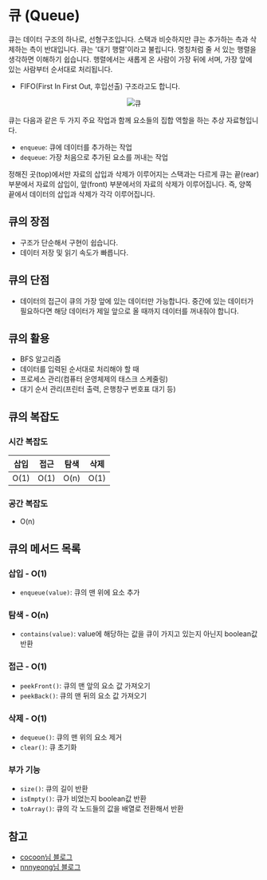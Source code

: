 # 큐 (Queue)

큐는 데이터 구조의 하나로, 선형구조입니다. 스택과 비슷하지만 큐는 추가하는 측과 삭제하는 측이 반대입니다. 큐는 '대기 행렬'이라고 불립니다. 명칭처럼 줄 서 있는 행렬을 생각하면 이해하기 쉽습니다. 행렬에서는 새롭게 온 사람이 가장 뒤에 서며, 가장 앞에 있는 사람부터 순서대로 처리됩니다.

- FIFO(First In First Out, 후입선출) 구조라고도 합니다.

<div align="center">
  <img src="https://img1.daumcdn.net/thumb/R1280x0/?scode=mtistory2&fname=https%3A%2F%2Fblog.kakaocdn.net%2Fdn%2FuXE7T%2Fbtrh94R1tqR%2FxQ5Ig2jbUlaEx0AZyVKTZK%2Fimg.png" alt="큐">
</div>

큐는 다음과 같은 두 가지 주요 작업과 함께 요소들의 집합 역할을 하는 추상 자료형입니다.

- `enqueue`: 큐에 데이터를 추가하는 작업
- `dequeue`: 가장 처음으로 추가된 요소를 꺼내는 작업

정해진 곳(top)에서만 자료의 삽입과 삭제가 이루어지는 스택과는 다르게 큐는 끝(rear) 부분에서 자료의 삽입이, 앞(front) 부분에서의 자료의 삭제가 이루어집니다. 즉, 양쪽 끝에서 데이터의 삽입과 삭제가 각각 이루어집니다.

## 큐의 장점

- 구조가 단순해서 구현이 쉽습니다.
- 데이터 저장 및 읽기 속도가 빠릅니다.

## 큐의 단점

- 데이터의 접근이 큐의 가장 앞에 있는 데이터만 가능합니다. 중간에 있는 데이터가 필요하다면 해당 데이터가 제일 앞으로 올 때까지 데이터를 꺼내줘야 합니다.

## 큐의 활용

- BFS 알고리즘
- 데이터를 입력된 순서대로 처리해야 할 때
- 프로세스 관리(컴퓨터 운영체제의 태스크 스케줄링)
- 대기 순서 관리(프린터 출력, 은행창구 번호표 대기 등)

## 큐의 복잡도

### 시간 복잡도

| 삽입 | 접근 | 탐색 | 삭제 |
| ---- | ---- | ---- | ---- |
| O(1) | O(1) | O(n) | O(1) |

### 공간 복잡도

- O(n)

## 큐의 메서드 목록

### 삽입 - O(1)

- `enqueue(value)`: 큐의 맨 위에 요소 추가

### 탐색 - O(n)

- `contains(value)`: value에 해당하는 값을 큐이 가지고 있는지 아닌지 boolean값 반환

### 접근 - O(1)

- `peekFront()`: 큐의 맨 앞의 요소 값 가져오기
- `peekBack()`: 큐의 맨 뒤의 요소 값 가져오기

### 삭제 - O(1)

- `dequeue()`: 큐의 맨 위의 요소 제거
- `clear()`: 큐 초기화

### 부가 기능

- `size()`: 큐의 길이 반환
- `isEmpty()`: 큐가 비었는지 boolean값 반환
- `toArray()`: 큐의 각 노드들의 값을 배열로 전환해서 반환

## 참고

- [cocoon님 블로그](https://cocoon1787.tistory.com/691)
- [nnnyeong님 블로그](https://velog.io/@nnnyeong/%EC%9E%90%EB%A3%8C%EA%B5%AC%EC%A1%B0-%EC%8A%A4%ED%83%9D-Stack-%ED%81%90-Queue-%EB%8D%B1-Deque)
